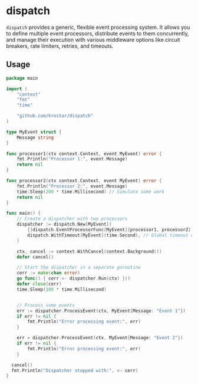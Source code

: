 # dispatch

`dispatch` provides a generic, flexible event processing system. It allows you to define multiple event processors, distribute events to them concurrently, and manage their execution with various middleware options like circuit breakers, rate limiters, retries, and timeouts.

## Usage

```go
package main

import (
    "context"
    "fmt"
    "time"

    "github.com/krostar/dispatch"
)

type MyEvent struct {
    Message string
}

func processor1(ctx context.Context, event MyEvent) error {
    fmt.Println("Processor 1:", event.Message)
    return nil
}

func processor2(ctx context.Context, event MyEvent) error {
    fmt.Println("Processor 2:", event.Message)
    time.Sleep(200 * time.Millisecond) // Simulate some work
    return nil
}

func main() {
    // Create a dispatcher with two processors
    dispatcher := dispatch.New[MyEvent](
        []dispatch.EventProcessorFunc[MyEvent]{processor1, processor2},
        dispatch.WithTimeout[MyEvent](time.Second), // Global timeout of 1 second
    )

    ctx, cancel := context.WithCancel(context.Background())
    defer cancel()

    // Start the dispatcher in a separate goroutine
    cerr := make(chan error)
    go func() { cerr <- dispatcher.Run(ctx) }()
    defer close(cerr)
    time.Sleep(100 * time.Millisecond)


    // Process some events
    err := dispatcher.ProcessEvent(ctx, MyEvent{Message: "Event 1"})
    if err != nil {
        fmt.Println("Error processing event:", err)
    }

    err = dispatcher.ProcessEvent(ctx, MyEvent{Message: "Event 2"})
    if err != nil {
        fmt.Println("Error processing event:", err)
    }

  cancel()
  fmt.Println("Dispatcher stopped with:", <- cerr)
}
```
